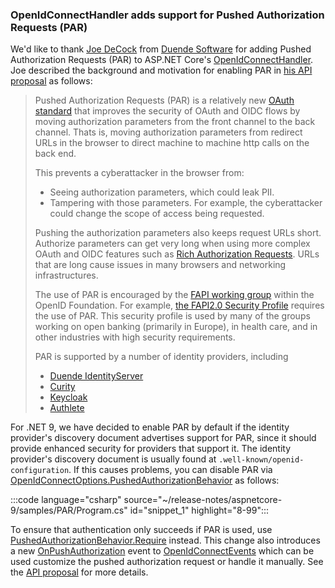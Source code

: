 ### OpenIdConnectHandler adds support for Pushed Authorization Requests (PAR)

We'd like to thank [Joe DeCock](https://github.com/josephdecock) from [Duende Software](https://github.com/DuendeSoftware) for adding Pushed Authorization Requests (PAR) to ASP.NET Core's [OpenIdConnectHandler](/dotnet/api/microsoft.aspnetcore.authentication.openidconnect.openidconnecthandler). Joe described the background and motivation for enabling PAR in [his API proposal](https://github.com/dotnet/aspnetcore/issues/51686) as follows:

> Pushed Authorization Requests (PAR) is a relatively new [OAuth standard](https://datatracker.ietf.org/doc/html/rfc9126) that improves the security of OAuth and OIDC flows by moving authorization parameters from the front channel to the back channel. Thats is, moving authorization parameters from redirect URLs in the browser to direct machine to machine http calls on the back end.
>
> This prevents a cyberattacker in the browser from:
>
> * Seeing authorization parameters, which could leak PII.
> * Tampering with those parameters. For example, the cyberattacker could change the scope of access being requested.
>
> Pushing the authorization parameters also keeps request URLs short. Authorize parameters can get very long when using more complex OAuth and OIDC features such as [Rich Authorization Requests](https://oauth.net/2/rich-authorization-requests/). URLs that are long cause issues in many browsers and networking infrastructures.
>
> The use of PAR is encouraged by the [FAPI working group](https://openid.net/wg/fapi/) within the OpenID Foundation. For example, [the FAPI2.0 Security Profile](https://openid.bitbucket.io/fapi/fapi-2_0-security-profile.html) requires the use of PAR. This security profile is used by many of the groups working on open banking (primarily in Europe), in health care, and in other industries with high security requirements.
>
> PAR is supported by a number of identity providers, including
>
> * [Duende IdentityServer](https://duendesoftware.com/products/identityserver)
> * [Curity](https://curity.io/product/)
> * [Keycloak](https://www.keycloak.org/)
> * [Authlete](https://www.authlete.com/developers/tutorial/oidc/)

For .NET 9, we have decided to enable PAR by default if the identity provider's discovery document advertises support for PAR, since it should provide enhanced security for providers that support it. The identity provider's discovery document is usually found at `.well-known/openid-configuration`. If this causes problems, you can disable PAR via <!--keep--> [OpenIdConnectOptions.PushedAuthorizationBehavior](https://source.dot.net/#Microsoft.AspNetCore.Authentication.OpenIdConnect/OpenIdConnectOptions.cs,99014cc0333b1603) as follows:

:::code language="csharp" source="~/release-notes/aspnetcore-9/samples/PAR/Program.cs" id="snippet_1" highlight="8-99":::

To ensure that authentication only succeeds if PAR is used, use <!--keep-->  [PushedAuthorizationBehavior.Require](https://source.dot.net/#Microsoft.AspNetCore.Authentication.OpenIdConnect/PushedAuthorizationBehavior.cs,3af73de8f33b70c5) instead. This change also introduces a new [OnPushAuthorization](https://source.dot.net/#Microsoft.AspNetCore.Authentication.OpenIdConnect/Events/OpenIdConnectEvents.cs,6a21c8f3a90753c1) event to [OpenIdConnectEvents](/dotnet/api/microsoft.aspnetcore.authentication.openidconnect.openidconnectevents) which can be used customize the pushed authorization request or handle it manually. See the [API proposal](https://github.com/dotnet/aspnetcore/issues/51686) for more details.
